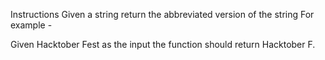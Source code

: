 Instructions
Given a string return the abbreviated version of the string
For example -

Given Hacktober Fest as the input the function should return Hacktober F.
